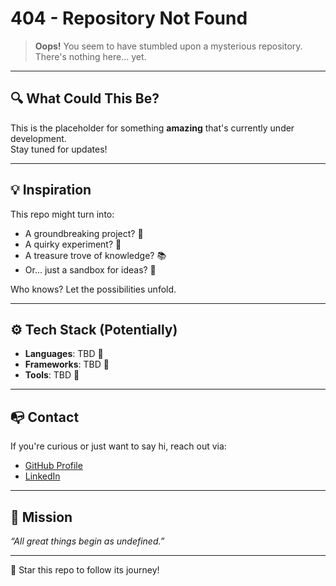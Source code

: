 # 404 - Repository Not Found

> **Oops!** You seem to have stumbled upon a mysterious repository.  
> There's nothing here... yet.  

---

## 🔍 What Could This Be?

This is the placeholder for something **amazing** that's currently under development.  
Stay tuned for updates!

---

## 💡 Inspiration

This repo might turn into:

- A groundbreaking project? 🤖
- A quirky experiment? 🧪
- A treasure trove of knowledge? 📚
- Or... just a sandbox for ideas? 🌌

Who knows? Let the possibilities unfold.

---

## ⚙️ Tech Stack (Potentially)

- **Languages**: TBD 🤔
- **Frameworks**: TBD 🤔
- **Tools**: TBD 🤔

---

## 📭 Contact

If you're curious or just want to say hi, reach out via:

- [GitHub Profile](https://github.com/insooeric)  
- [LinkedIn](https://linkedin.com/in/eric-son-6742b7173) 

---

## 🎯 Mission

_“All great things begin as undefined.”_

---

🌟 Star this repo to follow its journey!
